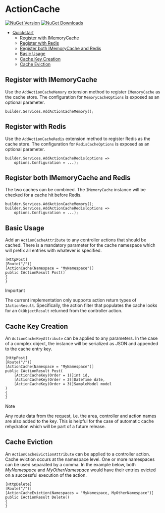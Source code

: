 
# ActionCache

[![NuGet Version](https://img.shields.io/nuget/v/ActionCache.svg)](https://www.nuget.org/packages/ActionCache/) [![NuGet Downloads](https://img.shields.io/nuget/dt/ActionCache.svg)](https://www.nuget.org/packages/ActionCache/)

- [Quickstart](#quickstart)
    * [Register with IMemoryCache](#register-with-imemorycache)
    * [Register with Redis](#register-with-redis)
    * [Register both IMemoryCache and Redis](#register-both-imemorycache-and-redis)
    * [Basic Usage](#basic-usage)
    * [Cache Key Creation](#cache-key-creation)
    * [Cache Eviction](#cache-eviction)

## Register with IMemoryCache

Use the `AddActionCacheMemory` extension method to register `IMemoryCache` as the cache store. The configuration for `MemoryCacheOptions` is exposed as an optional parameter.

    builder.Services.AddActionCacheMemory();

## Register with Redis

Use the `AddActionCacheRedis` extension method to register Redis as the cache store. The configuration for `RedisCacheOptions` is exposed as an optional parameter.

    builder.Services.AddActionCacheRedis(options => 
        options.Configuration = ...);

## Register both IMemoryCache and Redis

The two caches can be combined. The `IMemoryCache` instance will be checked for a cache hit before Redis.

    builder.Services.AddActionCacheMemory();
    builder.Services.AddActionCacheRedis(options => 
        options.Configuration = ...);

## Basic Usage

Add an `ActionCacheAttribute` to any controller actions that should be cached. There is a mandatory parameter for the cache namespace which will prefix all entries with whatever is specified.

    [HttpPost]
    [Route("/")]
    [ActionCache(Namespace = "MyNamespace")]
    public IActionResult Post() 
    {
    }

> [!IMPORTANT]
> The current implementation only supports action return types of `IActionResult`. Specifically, the action filter that populates the cache looks for an `OkObjectResult` returned from the controller action.

## Cache Key Creation

An `ActionCacheKeyAttribute` can be applied to any parameters. In the case of a complex object, the instance will be serialized as JSON and appended to the cache entry key. 

    [HttpPost]
    [Route("/")]
    [ActionCache(Namespace = "MyNamespace")]
    public IActionResult Post(
        [ActionCacheKey(Order = 1)]int id, 
        [ActionCacheKey(Order = 2)]DateTime date,
        [ActionCacheKey(Order = 3)]SampleModel model
    )
    {
    }

> [!NOTE]
> Any route data from the request, i.e. the area, controller and action names are also added to the key. This is helpful for the case of automatic cache rehydration which will be part of a future release.

## Cache Eviction

An `ActionCacheEvictionAttribute` can be applied to a controller action. Cache eviction occurs at the namespace level. One or more namespaces can be used separated by a comma. In the example below, both *MyNamespace* and *MyOtherNamespace* would have their entries evicted on a successful execution of the action.

    [HttpDelete]
    [Route("/")]
    [ActionCacheEviction(Namespaces = "MyNamespace, MyOtherNamespace")]
    public IActionResult Delete()
    {
    }